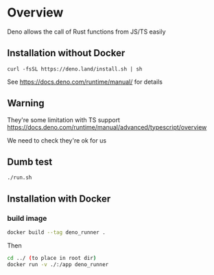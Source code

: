 # Overview

Deno allows the call of Rust functions from JS/TS easily

## Installation without Docker

```shell
curl -fsSL https://deno.land/install.sh | sh
```

See <https://docs.deno.com/runtime/manual/> for details

## Warning

They're some limitation with TS support
<https://docs.deno.com/runtime/manual/advanced/typescript/overview>

We need to check they're ok for us

## Dumb test

```shell
./run.sh
```

## Installation with Docker

### build image

```sh
docker build --tag deno_runner .
```

Then

```sh
cd ../ (to place in root dir)
docker run -v ./:/app deno_runner
````
